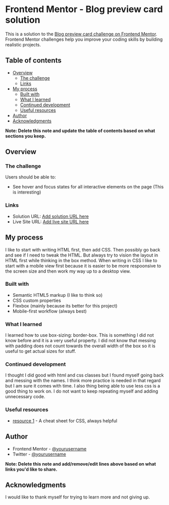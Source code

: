# Frontend Mentor - Blog preview card solution

This is a solution to the [Blog preview card challenge on Frontend Mentor](https://www.frontendmentor.io/challenges/blog-preview-card-ckPaj01IcS). Frontend Mentor challenges help you improve your coding skills by building realistic projects. 

## Table of contents

- [Overview](#overview)
  - [The challenge](#the-challenge)
  - [Links](#links)
- [My process](#my-process)
  - [Built with](#built-with)
  - [What I learned](#what-i-learned)
  - [Continued development](#continued-development)
  - [Useful resources](#useful-resources)
- [Author](#author)
- [Acknowledgments](#acknowledgments)

**Note: Delete this note and update the table of contents based on what sections you keep.**

## Overview

### The challenge

Users should be able to:

- See hover and focus states for all interactive elements on the page (This is interesting)

### Links

- Solution URL: [Add solution URL here](https://github.com/Tbehrends4587/BlogPreviewCard)
- Live Site URL: [Add live site URL here](https://tbehrends4587.github.io/BlogPreviewCard/)

## My process

I like to start with writing HTML first, then add CSS. Then possibly go back and see if I need to tweak the HTML. But always try to vision the layout in HTML first while thinking in the box method. When writing in CSS I like to start with a mobile view first because it is easier to be more respoonsive to the screen size and then work my way up to a desktop view.

### Built with

- Semantic HTML5 markup (I like to think so)
- CSS custom properties 
- Flexbox (mainly because its better for this project)
- Mobile-first workflow (always best)

### What I learned

I learned how to use box-sizing: border-box. This is something I did not know before and it is a very useful property. I did not know that messing with padding does not count towards the overall width of the box so it is useful to get actual sizes for stuff. 


### Continued development

I thought I did good with html and css classes but I found myself going back and messing with the names. I think more practice is needed in that regard but I am sure it comes with time. I also thing being able to use less css is a good thing to work on. I do not want to keep repeating myself and adding unnecessary code.

### Useful resources

- [resource 1](https://htmlcheatsheet.com/css/) - A cheat sheet for CSS, always helpful

## Author

- Frontend Mentor - [@yourusername](https://www.frontendmentor.io/profile/Tbehrends4587)
- Twitter - [@yourusername](https://www.twitter.com/doggielover234)

**Note: Delete this note and add/remove/edit lines above based on what links you'd like to share.**

## Acknowledgments

I would like to thank myself for trying to learn more and not giving up.
